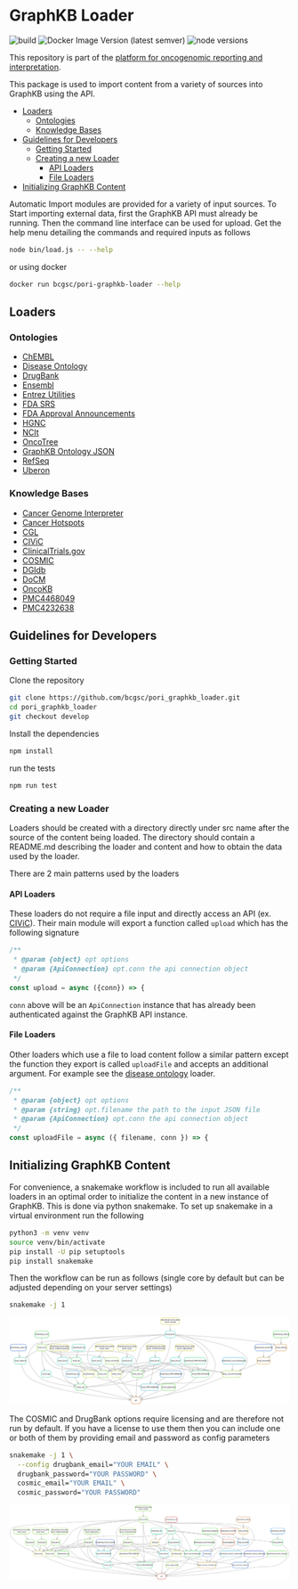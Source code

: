 # GraphKB Loader

![build](https://github.com/bcgsc/pori_graphkb_loader/workflows/build/badge.svg?branch=master) ![Docker Image Version (latest semver)](https://img.shields.io/docker/v/bcgsc/pori-graphkb-loader?label=docker%20image) ![node versions](https://img.shields.io/badge/node-12%20%7C%2014-blue)

This repository is part of the [platform for oncogenomic reporting and interpretation](https://github.com/bcgsc/pori).

This package is used to import content from a variety of sources into GraphKB using the API.

- [Loaders](#loaders)
  - [Ontologies](#ontologies)
  - [Knowledge Bases](#knowledge-bases)
- [Guidelines for Developers](#guidelines-for-developers)
  - [Getting Started](#getting-started)
  - [Creating a new Loader](#creating-a-new-loader)
    - [API Loaders](#api-loaders)
    - [File Loaders](#file-loaders)
- [Initializing GraphKB Content](#initializing-graphkb-content)

Automatic Import modules are provided for a variety of input sources. To Start importing external data, first the GraphKB API
must already be running. Then the command line interface can be used for upload. Get the help menu
detailing the commands and required inputs as follows

```bash
node bin/load.js -- --help
```

or using docker

```bash
docker run bcgsc/pori-graphkb-loader --help
```

## Loaders

### Ontologies

- [ChEMBL](./src/chembl)
- [Disease Ontology](./src/diseaseOntology)
- [DrugBank](./src/drugbank)
- [Ensembl](./src/ensembl)
- [Entrez Utilities](./src/entrez)
- [FDA SRS](./src/fdaSrs)
- [FDA Approval Announcements](./src/fdaApprovals)
- [HGNC](./src/hgnc)
- [NCIt](./src/ncit)
- [OncoTree](./src/oncotree)
- [GraphKB Ontology JSON](./src/ontology)
- [RefSeq](./src/refseq)
- [Uberon](./src/uberon)

### Knowledge Bases

- [Cancer Genome Interpreter](./src/cancergenomeinterpreter)
- [Cancer Hotspots](./src/cancerhotspots)
- [CGL](./src/cgl)
- [CIViC](./src/civic)
- [ClinicalTrials.gov](./src/clinicaltrialsgov)
- [COSMIC](./src/cosmic)
- [DGIdb](./src/dgidb)
- [DoCM](./src/docm)
- [OncoKB](./src/oncokb)
- [PMC4468049](./src/PMC4468049)
- [PMC4232638](./src/PMC4232638)

## Guidelines for Developers

### Getting Started

Clone the repository

```bash
git clone https://github.com/bcgsc/pori_graphkb_loader.git
cd pori_graphkb_loader
git checkout develop
```

Install the dependencies

```bash
npm install
```

run the tests

```bash
npm run test
```

### Creating a new Loader

Loaders should be created with a directory directly under src name after the source of the content
being loaded. The directory should contain a README.md describing the loader and content and how
to obtain the data used by the loader.

There are 2 main patterns used by the loaders

#### API Loaders

These loaders do not require a file input and directly access an API (ex. [CIViC](./src/civic)).
Their main module will export a function called `upload` which has the following signature

```js
/**
 * @param {object} opt options
 * @param {ApiConnection} opt.conn the api connection object
 */
const upload = async ({conn}) => {
```

`conn` above will be an `ApiConnection` instance that has already been authenticated against the
GraphKB API instance.

#### File Loaders

Other loaders which use a file to load content follow a similar pattern except the function they
export is called `uploadFile` and accepts an additional argument. For example see the [disease ontology](./src/diseaseOntology) loader.

```js
/**
 * @param {object} opt options
 * @param {string} opt.filename the path to the input JSON file
 * @param {ApiConnection} opt.conn the api connection object
 */
const uploadFile = async ({ filename, conn }) => {
```

## Initializing GraphKB Content

For convenience, a snakemake workflow is included to run all available loaders in an optimal order
to initialize the content in a new instance of GraphKB. This is done via python snakemake. To set
up snakemake in a virtual environment run the following

```bash
python3 -m venv venv
source venv/bin/activate
pip install -U pip setuptools
pip install snakemake
```

Then the workflow can be run as follows (single core by default but can be adjusted depending on
your server settings)

```bash
snakemake -j 1
```

![default workflow](./docs/basic_workflow.png)

The COSMIC and DrugBank options require licensing and are therefore not run by default. If you have
a license to use them then you can include one or both of them by providing email and password
as config parameters

```bash
snakemake -j 1 \
  --config drugbank_email="YOUR EMAIL" \
  drugbank_password="YOUR PASSWORD" \
  cosmic_email="YOUR EMAIL" \
  cosmic_password="YOUR PASSWORD"
```

![full workflow](./docs/full_workflow.png)
